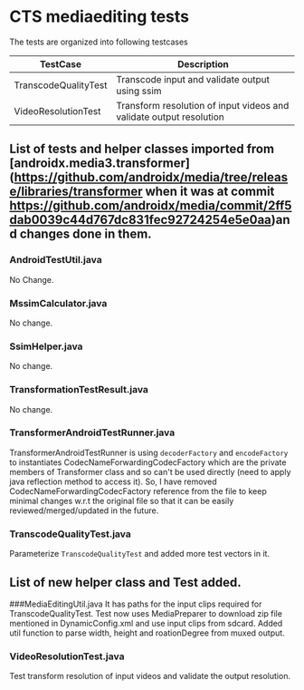 # CTS mediaediting tests
The tests are organized into following testcases

| TestCase | Description |
|------------------------|----------------------|
| TranscodeQualityTest   | Transcode input and validate output using ssim |
| VideoResolutionTest    | Transform resolution of input videos and validate output resolution |


## List of tests and helper classes imported from [androidx.media3.transformer](https://github.com/androidx/media/tree/release/libraries/transformer when it was at commit https://github.com/androidx/media/commit/2ff5dab0039c44d767dc831fec92724254e5e0aa)and changes done in them.

### AndroidTestUtil.java
No Change.

### MssimCalculator.java
No change.

### SsimHelper.java
No change.

### TransformationTestResult.java
No change.

### TransformerAndroidTestRunner.java
TransformerAndroidTestRunner is using `decoderFactory` and `encodeFactory` to instantiates CodecNameForwardingCodecFactory which are the private members of Transformer class and so can't be used directly (need to apply java reflection method to access it). So, I have removed CodecNameForwardingCodecFactory reference from the file to keep minimal changes w.r.t the original file so that it can be easily reviewed/merged/updated in the future.

### TranscodeQualityTest.java
Parameterize `TranscodeQualityTest` and added more test vectors in it.


## List of new helper class and Test added.

###MediaEditingUtil.java
It has paths for the input clips required for TranscodeQualityTest. Test now uses MediaPreparer to download zip file mentioned in DynamicConfig.xml and use input clips from sdcard.
Added util function to parse width, height and roationDegree from muxed output.

### VideoResolutionTest.java
Test transform resolution of input videos and validate the output resolution.
